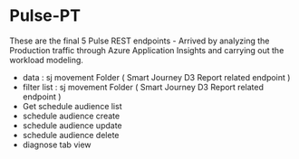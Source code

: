 # Pulse-PT

These are the final 5 Pulse REST endpoints - Arrived by analyzing the Production traffic through Azure Application Insights and carrying out the workload modeling.

- data : sj movement Folder ( Smart Journey D3 Report related endpoint )
- filter list : sj movement Folder ( Smart Journey D3 Report related endpoint )
- Get schedule audience list
- schedule audience create
- schedule audience update
- schedule audience delete
- diagnose tab view
